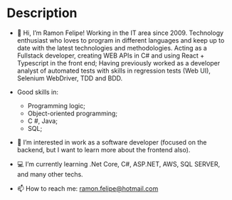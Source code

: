 # Description

- 👋 Hi, I’m Ramon Felipe!
Working in the IT area since 2009.
Technology enthusiast who loves to program in different languages and keep up to date with the latest technologies and methodologies.
Acting as a Fullstack developer, creating WEB APIs in C# and using React + Typescript in the front end;
Having previously worked as a developer analyst of automated tests with skills in regression tests (Web UI), Selenium WebDriver, TDD and BDD.

- Good skills in:
  - Programming logic;
  - Object-oriented programming;
  - C #, Java;
  - SQL;

- 👀 I’m interested in work as a software developer (focused on the backend, but I want to learn more about the frontend also).
- 💻 I’m currently learning .Net Core, C#, ASP.NET, AWS, SQL SERVER, and many other techs.
- 📫 How to reach me: ramon.felipe@hotmail.com

<!---
ramon-felipe/ramon-felipe is a ✨ special ✨ repository because its `README.md` (this file) appears on your GitHub profile.
You can click the Preview link to take a look at your changes.
--->
